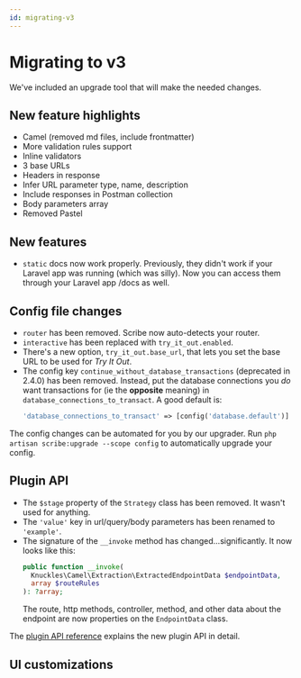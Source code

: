 ```yaml
---
id: migrating-v3
---
```


# Migrating to v3

We've included an upgrade tool that will make the needed changes.

## New feature highlights
- Camel (removed md files, include frontmatter)
- More validation rules support
- Inline validators
- 3 base URLs
- Headers in response
- Infer URL parameter type, name, description
- Include responses in Postman collection
- Body parameters array
- Removed Pastel

## New features
- `static` docs now work properly. Previously, they didn't work if your Laravel app was running (which was silly). Now you can access them through your Laravel app /docs as well.

## Config file changes
- `router` has been removed. Scribe now auto-detects your router.
- `interactive` has been replaced with `try_it_out.enabled`.
- There's a new option, `try_it_out.base_url`, that lets you set the base URL to be used for _Try It Out_.
- The config key `continue_without_database_transactions` (deprecated in 2.4.0) has been removed. Instead, put the database connections you _do_ want transactions for (ie the **opposite** meaning) in `database_connections_to_transact`. A good default is:
  ```php
  'database_connections_to_transact' => [config('database.default')]
  ```

The config changes can be automated for you by our upgrader. Run `php artisan scribe:upgrade --scope config` to automatically upgrade your config. 

## Plugin API
- The `$stage` property of the `Strategy` class has been removed. It wasn't used for anything.
- The `'value'` key in url/query/body parameters has been renamed to `'example'`.
- The signature of the `__invoke` method has changed...significantly. It now looks like this:
  ```php
  public function __invoke(
    Knuckles\Camel\Extraction\ExtractedEndpointData $endpointData,
    array $routeRules
  ): ?array;
  ```
  The route, http methods, controller, method, and other data about the endpoint are now properties on the `EndpointData` class.

The [plugin API reference](./reference/plugin-api) explains the new plugin API in detail.

## UI customizations
